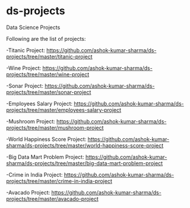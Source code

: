 # ds-projects
Data Science Projects

Following are the list of projects:

  -Titanic Project: https://github.com/ashok-kumar-sharma/ds-projects/tree/master/titanic-project
  
  -Wine Project: https://github.com/ashok-kumar-sharma/ds-projects/tree/master/wine-project
  
  -Sonar Project: https://github.com/ashok-kumar-sharma/ds-projects/tree/master/sonar-project
  
  -Employees Salary Project: https://github.com/ashok-kumar-sharma/ds-projects/tree/master/employees-salary-project
  
  -Mushroom Project: https://github.com/ashok-kumar-sharma/ds-projects/tree/master/mushroom-project
  
  -World Happiness Score Project: https://github.com/ashok-kumar-sharma/ds-projects/tree/master/world-happiness-score-project

  -Big Data Mart Problem Project: https://github.com/ashok-kumar-sharma/ds-projects/tree/master/big-data-mart-problem-project
  
  -Crime in India Project: https://github.com/ashok-kumar-sharma/ds-projects/tree/master/crime-in-india-project
  
  -Avacado Project: https://github.com/ashok-kumar-sharma/ds-projects/tree/master/avacado-project
